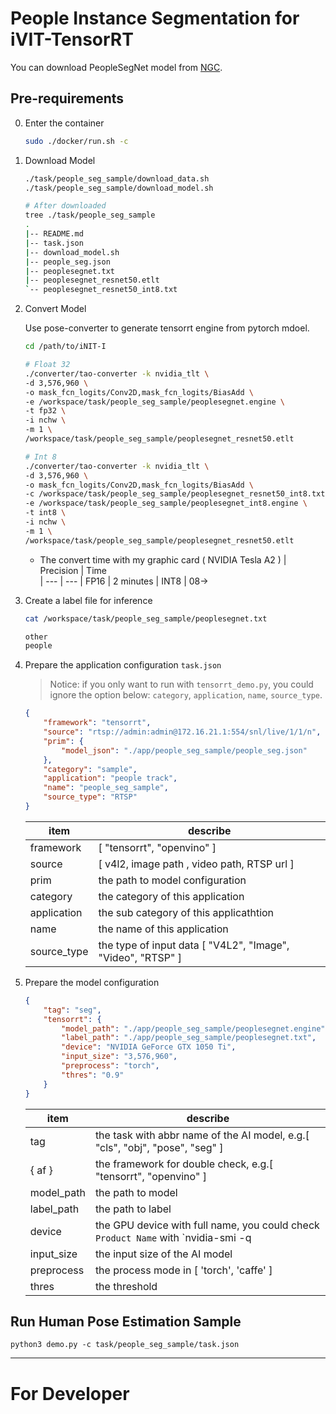 # People Instance Segmentation for iVIT-TensorRT
You can download PeopleSegNet model from [NGC](https://catalog.ngc.nvidia.com/orgs/nvidia/teams/tao/models/peoplesegnet/files).

## Pre-requirements
0. Enter the container
    ```bash
    sudo ./docker/run.sh -c
    ```
1. Download Model
    ```bash 
    ./task/people_seg_sample/download_data.sh
    ./task/people_seg_sample/download_model.sh

    # After downloaded
    tree ./task/people_seg_sample
    .
    |-- README.md
    |-- task.json
    |-- download_model.sh
    |-- people_seg.json
    |-- peoplesegnet.txt
    |-- peoplesegnet_resnet50.etlt
    `-- peoplesegnet_resnet50_int8.txt
    ```

2. Convert Model

    Use pose-converter to generate tensorrt engine from pytorch mdoel.
    ```bash
    cd /path/to/iNIT-I

    # Float 32
    ./converter/tao-converter -k nvidia_tlt \
    -d 3,576,960 \
    -o mask_fcn_logits/Conv2D,mask_fcn_logits/BiasAdd \
    -e /workspace/task/people_seg_sample/peoplesegnet.engine \
    -t fp32 \
    -i nchw \
    -m 1 \
    /workspace/task/people_seg_sample/peoplesegnet_resnet50.etlt

    # Int 8
    ./converter/tao-converter -k nvidia_tlt \
    -d 3,576,960 \
    -o mask_fcn_logits/Conv2D,mask_fcn_logits/BiasAdd \
    -c /workspace/task/people_seg_sample/peoplesegnet_resnet50_int8.txt \
    -e /workspace/task/people_seg_sample/peoplesegnet_int8.engine \
    -t int8 \
    -i nchw \
    -m 1 \
    /workspace/task/people_seg_sample/peoplesegnet_resnet50.etlt
    ```

    * The convert time with my graphic card ( NVIDIA Tesla A2 )
        |   Precision       |   Time   
        |   ---             |   ---
        |   FP16            |   2 minutes
        |   INT8            |   08->

3. Create a label file for inference
    ```bash
    cat /workspace/task/people_seg_sample/peoplesegnet.txt

    other
    people
    ```

4. Prepare the application configuration `task.json`
    
    > Notice: 
    > if you only want to run with `tensorrt_demo.py`, you could ignore the option below: `category`, `application`, `name`, `source_type`.

    ```json
    {
        "framework": "tensorrt",
        "source": "rtsp://admin:admin@172.16.21.1:554/snl/live/1/1/n",
        "prim": {
            "model_json": "./app/people_seg_sample/people_seg.json"
        },
        "category": "sample",
        "application": "people track",
        "name": "people_seg_sample",
        "source_type": "RTSP"
    }
    ```
    |   item        |   describe   
    |   ---         |   ----        
    |   framework   |   [ "tensorrt", "openvino" ]
    |   source  |   [ v4l2, image path , video path, RTSP url ]
    |   prim        |   the path to model configuration
    |   category    |   the category of this application
    |   application |   the sub category of this applicathtion
    |   name    |   the name of this application
    |   source_type  |   the type of input data [ "V4L2", "Image", "Video", "RTSP" ]

5. Prepare the model configuration
    ```json
    {
        "tag": "seg",
        "tensorrt": {
            "model_path": "./app/people_seg_sample/peoplesegnet.engine",
            "label_path": "./app/people_seg_sample/peoplesegnet.txt",
            "device": "NVIDIA GeForce GTX 1050 Ti",
            "input_size": "3,576,960",
            "preprocess": "torch",
            "thres": "0.9"
        }
    }
    ```
    |   item        |   describe   
    |   ---         |   ----        
    |   tag         |   the task with abbr name of the AI model, e.g.[ "cls", "obj", "pose", "seg" ]
    |   { af }      |   the framework for double check, e.g.[ "tensorrt", "openvino" ]
    |   model_path  |   the path to model
    |   label_path  |   the path to label
    |   device      |   the GPU device with full name, you could check `Product Name` with `nvidia-smi -q | less`
    |   input_size  |   the input size of the AI model
    |   preprocess  |   the process mode in [ 'torch', 'caffe' ]
    |   thres       |   the threshold


## Run Human Pose Estimation Sample

``` 
python3 demo.py -c task/people_seg_sample/task.json
```

---

# For Developer
